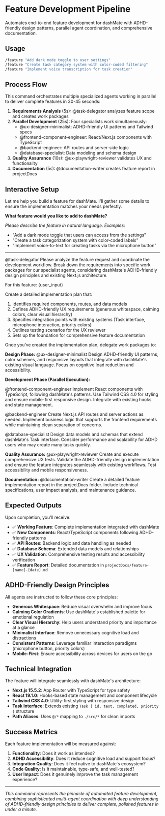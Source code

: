 # Feature Development Pipeline

Automates end-to-end feature development for dashMate with ADHD-friendly design patterns, parallel agent coordination, and comprehensive documentation.

## Usage

```bash
/feature "Add dark mode toggle to user settings"
/feature "Create task category system with color-coded filtering"
/feature "Implement voice transcription for task creation"
```

## Process Flow

This command orchestrates multiple specialized agents working in parallel to deliver complete features in 30-45 seconds:

1. **Requirements Analysis** (5s): @task-delegator analyzes feature scope and creates work packages
2. **Parallel Development** (25s): Four specialists work simultaneously:
   - @ux-designer-minimalist: ADHD-friendly UI patterns and Tailwind specs
   - @frontend-component-engineer: React/Next.js components with TypeScript
   - @backend-engineer: API routes and server-side logic
   - @database-specialist: Data modeling and schema design
3. **Quality Assurance** (10s): @ux-playwright-reviewer validates UX and functionality
4. **Documentation** (5s): @documentation-writer creates feature report in projectDocs

## Interactive Setup

Let me help you build a feature for dashMate. I'll gather some details to ensure the implementation matches your needs perfectly.

**What feature would you like to add to dashMate?**

*Please describe the feature in natural language. Examples:*
- "Add a dark mode toggle that users can access from the settings"
- "Create a task categorization system with color-coded labels"
- "Implement voice-to-text for creating tasks via the microphone button"

---

@task-delegator Please analyze the feature request and coordinate the development workflow. Break down the requirements into specific work packages for our specialist agents, considering dashMate's ADHD-friendly design principles and existing Next.js architecture.

For this feature: {user_input}

Create a detailed implementation plan that:
1. Identifies required components, routes, and data models
2. Defines ADHD-friendly UX requirements (generous whitespace, calming colors, clear visual hierarchy)
3. Specifies integration points with existing systems (Task interface, microphone interaction, priority colors)
4. Outlines testing scenarios for the UX reviewer
5. Sets up the foundation for comprehensive feature documentation

Once you've created the implementation plan, delegate work packages to:

**Design Phase:**
@ux-designer-minimalist Design ADHD-friendly UI patterns, color schemes, and responsive layouts that integrate with dashMate's existing visual language. Focus on cognitive load reduction and accessibility.

**Development Phase (Parallel Execution):**

@frontend-component-engineer Implement React components with TypeScript, following dashMate's patterns. Use Tailwind CSS 4.0 for styling and ensure mobile-first responsive design. Integrate with existing hooks and state management.

@backend-engineer Create Next.js API routes and server actions as needed. Implement business logic that supports the frontend requirements while maintaining clean separation of concerns.

@database-specialist Design data models and schemas that extend dashMate's Task interface. Consider performance and scalability for ADHD users who may create many tasks quickly.

**Quality Assurance:**
@ux-playwright-reviewer Create and execute comprehensive UX tests. Validate the ADHD-friendly design implementation and ensure the feature integrates seamlessly with existing workflows. Test accessibility and mobile responsiveness.

**Documentation:**
@documentation-writer Create a detailed feature implementation report in the projectDocs folder. Include technical specifications, user impact analysis, and maintenance guidance.

## Expected Outputs

Upon completion, you'll receive:

- ✅ **Working Feature**: Complete implementation integrated with dashMate
- ✅ **New Components**: React/TypeScript components following ADHD-friendly patterns  
- ✅ **API Routes**: Backend logic and data handling as needed
- ✅ **Database Schema**: Extended data models and relationships
- ✅ **UX Validation**: Comprehensive testing results and accessibility verification
- ✅ **Feature Report**: Detailed documentation in `projectDocs/feature-[name]-[date].md`

## ADHD-Friendly Design Principles

All agents are instructed to follow these core principles:

- **Generous Whitespace**: Reduce visual overwhelm and improve focus
- **Calming Color Gradients**: Use dashMate's established palette for emotional regulation
- **Clear Visual Hierarchy**: Help users understand priority and importance at a glance
- **Minimalist Interface**: Remove unnecessary cognitive load and distractions  
- **Consistent Patterns**: Leverage familiar interaction paradigms (microphone button, priority colors)
- **Mobile-First**: Ensure accessibility across devices for users on the go

## Technical Integration

The feature will integrate seamlessly with dashMate's architecture:

- **Next.js 15.5.2**: App Router with TypeScript for type safety
- **React 19.1.0**: Hooks-based state management and component lifecycle
- **Tailwind CSS 4.0**: Utility-first styling with responsive design
- **Task Interface**: Extends existing `Task { id, text, completed, priority }` structure
- **Path Aliases**: Uses `@/*` mapping to `./src/*` for clean imports

## Success Metrics

Each feature implementation will be measured against:

1. **Functionality**: Does it work as intended?
2. **ADHD Accessibility**: Does it reduce cognitive load and support focus?
3. **Integration Quality**: Does it feel native to dashMate's ecosystem?
4. **Code Quality**: Is it maintainable, type-safe, and well-tested?
5. **User Impact**: Does it genuinely improve the task management experience?

---

*This command represents the pinnacle of automated feature development, combining sophisticated multi-agent coordination with deep understanding of ADHD-friendly design principles to deliver complete, polished features in under a minute.*